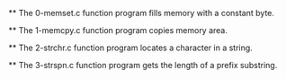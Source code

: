 ** The 0-memset.c function program fills memory with a constant byte.

** The 1-memcpy.c function program copies memory area.

** The 2-strchr.c function program locates a character in a string.

** The 3-strspn.c function program gets the length of a prefix substring.
